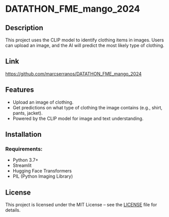 # DATATHON_FME_mango_2024

## Description
This project uses the CLIP model to identify clothing items in images. Users can upload an image, and the AI will predict the most likely type of clothing.

## Link
https://github.com/marcserranos/DATATHON_FME_mango_2024

## Features
- Upload an image of clothing.
- Get predictions on what type of clothing the image contains (e.g., shirt, pants, jacket).
- Powered by the CLIP model for image and text understanding.

## Installation

### Requirements:
- Python 3.7+
- Streamlit
- Hugging Face Transformers
- PIL (Python Imaging Library)

## License
This project is licensed under the MIT License – see the [LICENSE](LICENSE) file for details.


